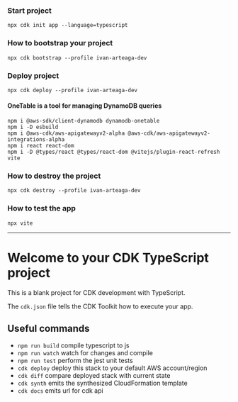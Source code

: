 ### **Start project**

```
npx cdk init app --language=typescript
```

### **How to bootstrap your project**

```
npx cdk bootstrap --profile ivan-arteaga-dev
```

### **Deploy project**

```
npx cdk deploy --profile ivan-arteaga-dev
```

#### OneTable is a tool for managing DynamoDB queries

```
npm i @aws-sdk/client-dynamodb dynamodb-onetable
npm i -D esbuild
npm i @aws-cdk/aws-apigatewayv2-alpha @aws-cdk/aws-apigatewayv2-integrations-alpha
npm i react react-dom
npm i -D @types/react @types/react-dom @vitejs/plugin-react-refresh vite
```

### **How to destroy the project**

```
npx cdk destroy --profile ivan-arteaga-dev
```

### **How to test the app**

```
npx vite
```

---

# Welcome to your CDK TypeScript project

This is a blank project for CDK development with TypeScript.

The `cdk.json` file tells the CDK Toolkit how to execute your app.

## Useful commands

- `npm run build` compile typescript to js
- `npm run watch` watch for changes and compile
- `npm run test` perform the jest unit tests
- `cdk deploy` deploy this stack to your default AWS account/region
- `cdk diff` compare deployed stack with current state
- `cdk synth` emits the synthesized CloudFormation template
- `cdk docs` emits url for cdk api
